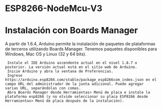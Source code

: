 # ESP8266-NodeMcu-V3

# Instalación con Boards Manager

A partir de 1.6.4, Arduino permite la instalación de paquetes de plataformas de terceros utilizando Boards Manager. Tenemos paquetes disponibles para Windows, Mac OS y Linux (32 y 64 bits).

     Instale el IDE Arduino ascendente actual en el nivel 1.8.7 o posterior. La versión actual está en el sitio web de Arduino.
     Inicie Arduino y abra la ventana de Preferencias.
     Ingrese https://arduino.esp8266.com/stable/package_esp8266com_index.json en el campo URL del administrador de la junta adicional. Puede agregar varias URL, separándolas con comas.
     Abra Boards Manager desde Herramientas> Menú de placa e instale la plataforma esp8266 (y no olvide seleccionar su placa ESP8266 desde Herramientas> Menú de placa después de la instalación).
